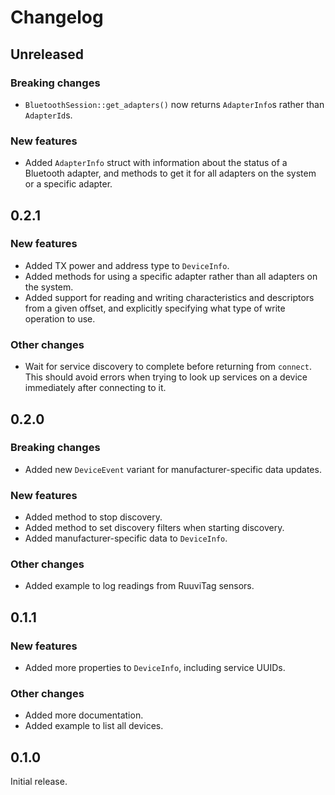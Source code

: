 # Changelog

## Unreleased

### Breaking changes

- `BluetoothSession::get_adapters()` now returns `AdapterInfo`s rather than `AdapterId`s.

### New features

- Added `AdapterInfo` struct with information about the status of a Bluetooth adapter, and methods
  to get it for all adapters on the system or a specific adapter.

## 0.2.1

### New features

- Added TX power and address type to `DeviceInfo`.
- Added methods for using a specific adapter rather than all adapters on the system.
- Added support for reading and writing characteristics and descriptors from a given offset, and
  explicitly specifying what type of write operation to use.

### Other changes

- Wait for service discovery to complete before returning from `connect`. This should avoid errors
  when trying to look up services on a device immediately after connecting to it.

## 0.2.0

### Breaking changes

- Added new `DeviceEvent` variant for manufacturer-specific data updates.

### New features

- Added method to stop discovery.
- Added method to set discovery filters when starting discovery.
- Added manufacturer-specific data to `DeviceInfo`.

### Other changes

- Added example to log readings from RuuviTag sensors.

## 0.1.1

### New features

- Added more properties to `DeviceInfo`, including service UUIDs.

### Other changes

- Added more documentation.
- Added example to list all devices.

## 0.1.0

Initial release.
